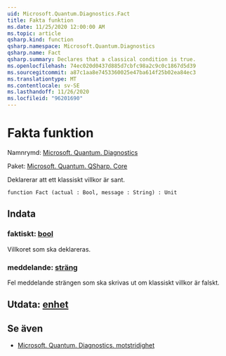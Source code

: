 ```yaml
---
uid: Microsoft.Quantum.Diagnostics.Fact
title: Fakta funktion
ms.date: 11/25/2020 12:00:00 AM
ms.topic: article
qsharp.kind: function
qsharp.namespace: Microsoft.Quantum.Diagnostics
qsharp.name: Fact
qsharp.summary: Declares that a classical condition is true.
ms.openlocfilehash: 74ec020d0437d885d7cbfc98a2c9c0c1867d5d39
ms.sourcegitcommit: a87c1aa8e7453360025e47ba614f25b02ea84ec3
ms.translationtype: MT
ms.contentlocale: sv-SE
ms.lasthandoff: 11/26/2020
ms.locfileid: "96201690"
---
```

# <a name="fact-function"></a>Fakta funktion

Namnrymd: [Microsoft. Quantum. Diagnostics](xref:Microsoft.Quantum.Diagnostics)

Paket: [Microsoft. Quantum. QSharp. Core](https://nuget.org/packages/Microsoft.Quantum.QSharp.Core)


Deklarerar att ett klassiskt villkor är sant.

```qsharp
function Fact (actual : Bool, message : String) : Unit
```


## <a name="input"></a>Indata

### <a name="actual--bool"></a>faktiskt: [bool](xref:microsoft.quantum.lang-ref.bool)

Villkoret som ska deklareras.


### <a name="message--string"></a>meddelande: [sträng](xref:microsoft.quantum.lang-ref.string)

Fel meddelande strängen som ska skrivas ut om klassiskt villkor är falskt.



## <a name="output--unit"></a>Utdata: [enhet](xref:microsoft.quantum.lang-ref.unit)



## <a name="see-also"></a>Se även

- [Microsoft. Quantum. Diagnostics. motstridighet](xref:Microsoft.Quantum.Diagnostics.Contradiction)